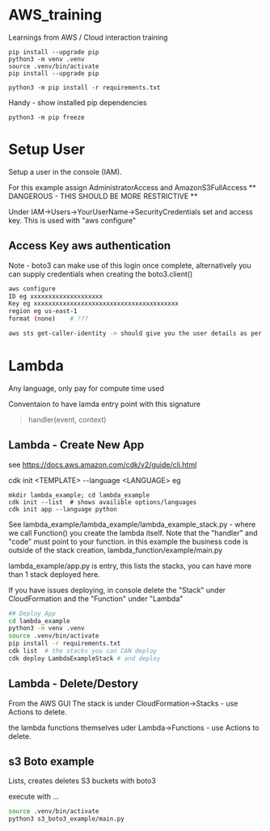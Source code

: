 # AWS_training
Learnings from AWS / Cloud interaction training


```shell
pip install --upgrade pip
python3 -m venv .venv 
source .venv/bin/activate
pip install --upgrade pip

python3 -m pip install -r requirements.txt
```

Handy - show installed pip dependencies
```
python3 -m pip freeze
```

# Setup User

Setup a user in the console (IAM). 

For this example assign AdministratorAccess and AmazonS3FullAccess ** DANGEROUS - THIS SHOULD BE MORE RESTRICTIVE ** 

Under IAM->Users->YourUserName->SecurityCredentials set and access key. This is used with "aws configure"

## Access Key aws authentication 

Note - boto3 can make use of this login once complete, alternatively you can supply credentials when creating the boto3.client()

```sh
aws configure 
ID eg xxxxxxxxxxxxxxxxxxxx
Key eg xxxxxxxxxxxxxxxxxxxxxxxxxxxxxxxxxxxxxxxx
region eg us-east-1
format (none)    # ??? 

aws sts get-caller-identity -> should give you the user details as per above 
```



# Lambda 

Any language, only pay for compute time used

Conventaion to have lamda entry point with this signature

> handler(event, context)

## Lambda - Create New App

see https://docs.aws.amazon.com/cdk/v2/guide/cli.html

cdk init \<TEMPLATE\> --language \<LANGUAGE\>
eg
```shell
mkdir lambda_example; cd lambda_example
cdk init --list  # shows availible options/languages
cdk init app --language python
```

See lambda_example/lambda_example/lambda_example_stack.py - where we call Function() you create the lambda itself. Note that the "handler" and "code" must point to your function. in this example the business code is outside of the stack creation, lambda_function/example/main.py


lambda_example/app.py is entry, this lists the stacks, you can have more than 1 stack deployed here. 

If you have issues deploying, in console delete the "Stack" under CloudFormation and the "Function" under "Lambda"
```sh
## Deploy App
cd lambda_example
python3 -m venv .venv
source .venv/bin/activate
pip install -r requirements.txt
cdk list  # the stacks you can CAN deploy
cdk deploy LambdaExampleStack # and deploy 
```

## Lambda - Delete/Destory

From the AWS GUI
The stack is under  CloudFormation->Stacks - use Actions to delete.

the lambda functions themselves uder Lambda->Functions - use Actions to delete.


## s3 Boto example

Lists, creates deletes S3 buckets with boto3

execute with ...
```sh
source .venv/bin/activate
python3 s3_boto3_example/main.py
```